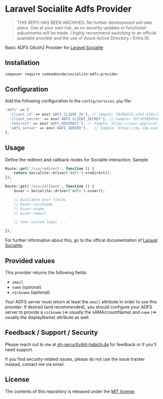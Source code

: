 # Laravel Socialite Adfs Provider

> THIS REPO HAS BEEN ARCHIVED. No further development will take place. Use at your own risk, as no security updates or functional adjustments will be made. I highly recommend switching to an official available provider and the use of Azure Active Directory / Entra ID. 

Basic ADFS OAuth2 Provider for [Laravel Socialite](https://laravel.com/docs/8.x/socialite)


## Installation

```bash
composer require codeadminde/socialite-adfs-provider
```

## Configuration

Add the following configuration to the `config/services.php` file:

```php
'Adfs' => [
  'client_id' => env('ADFS_CLIENT_ID'), // Sample: 78d90125-a243-416a-b8b5-c2c7574e9e85 
  'client_secret' => env('ADFS_CLIENT_SECRET'), // Sample: IGlnE3M5XFoWCPb/lXBUtSA2X5z3M6lbMSax13UH8HU=
  'redirect' => env('ADFS_REDIRECT'), // Sample: https://your-application.example.com/sso/callback
  'adfs_server' => env('ADFS_SERVER'),   // Sample: https://my-idp.example.com
],
```

## Usage

Define the redirect and callback routes for Socialite interaction. Sample:

```php
Route::get('/sso/redirect', function () {
    return Socialite::driver('Adfs')->redirect();
});

Route::get('/sso/callback', function () {
    $user = Socialite::driver('Adfs')->user();

    // Available User fields 
    // $user->nickname 
    // $user->name 
    // $user->email

    // Your custom logic ...

});
```

For further information about this, go to the offical documentation of [Laravel Socialite](https://laravel.com/docs/8.x/socialite#routing).

## Provided values

This provider returns the following fields:

* `email`
* `name` (optional)
* `nickname` (optional)

Your ADFS server must return at least the `email` attribute in order to use this provider. If desired (and recommended),
you should configure your ADFS server to provide a `nickname` (=> usually the sAMAccountName) and `name` (=> usually the displayName) attribute as well.

## Feedback / Support / Security

Please reach out to me at gh-security@it-habich.de for feedback or if you'll need support.

If you find security-related issues, please do not use the issue tracker instead, contact me via email.

## License

The contents of this repository is released under the [MIT license](LICENSE).
